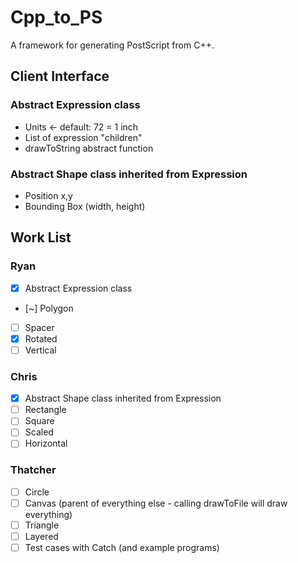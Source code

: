 # Cpp_to_PS
A framework for generating PostScript from C++.

## Client Interface

### Abstract Expression class
- Units <- default: 72 = 1 inch
- List of expression "children"
- drawToString abstract function

### Abstract Shape class inherited from Expression
- Position x,y
- Bounding Box (width, height)

## Work List
### Ryan
- [x] Abstract Expression class
- [~] Polygon
- [ ] Spacer
- [x] Rotated
- [ ] Vertical

### Chris
- [x] Abstract Shape class inherited from Expression
- [ ] Rectangle
- [ ] Square
- [ ] Scaled
- [ ] Horizontal

### Thatcher
- [ ] Circle
- [ ] Canvas (parent of everything else - calling drawToFile will draw everything)
- [ ] Triangle
- [ ] Layered
- [ ] Test cases with Catch (and example programs)
